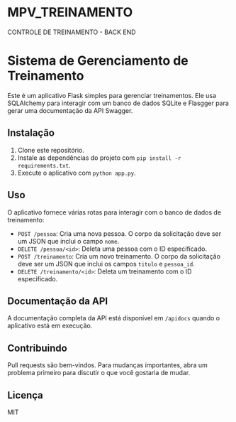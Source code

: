 # MPV_TREINAMENTO
CONTROLE DE TREINAMENTO - BACK END
# Sistema de Gerenciamento de Treinamento

Este é um aplicativo Flask simples para gerenciar treinamentos. Ele usa SQLAlchemy para interagir com um banco de dados SQLite e Flasgger para gerar uma documentação da API Swagger.

## Instalação

1. Clone este repositório.
2. Instale as dependências do projeto com `pip install -r requirements.txt`.
3. Execute o aplicativo com `python app.py`.

## Uso

O aplicativo fornece várias rotas para interagir com o banco de dados de treinamento:

- `POST /pessoa`: Cria uma nova pessoa. O corpo da solicitação deve ser um JSON que inclui o campo `nome`.
- `DELETE /pessoa/<id>`: Deleta uma pessoa com o ID especificado.
- `POST /treinamento`: Cria um novo treinamento. O corpo da solicitação deve ser um JSON que inclui os campos `titulo` e `pessoa_id`.
- `DELETE /treinamento/<id>`: Deleta um treinamento com o ID especificado.

## Documentação da API

A documentação completa da API está disponível em `/apidocs` quando o aplicativo está em execução.

## Contribuindo

Pull requests são bem-vindos. Para mudanças importantes, abra um problema primeiro para discutir o que você gostaria de mudar.

## Licença

MIT
